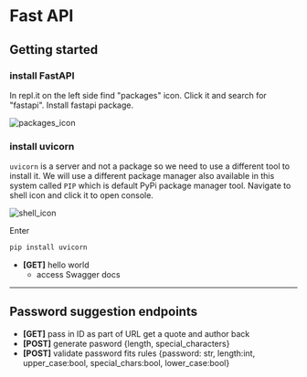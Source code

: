 # Fast API

## Getting started
### install FastAPI

In repl.it on the left side find "packages" icon. Click it and search for "fastapi". Install fastapi package. 

![packages_icon](https://media.githubusercontent.com/media/ilyaGotfryd/crud-maven/main/docs/images/packages_btn.png)

### install uvicorn
`uvicorn` is a server and not a package so we need to use a different tool to install it. We will use a different package manager also available in this system called `PIP` which is default PyPi package manager tool. Navigate to shell icon and click it to open console.

![shell_icon](https://media.githubusercontent.com/media/ilyaGotfryd/crud-maven/main/docs/images/shell_btn.png) 

Enter
```bash
pip install uvicorn
```

- **[GET]** hello world
   - access Swagger docs
---
## Password suggestion endpoints
- **[GET]** pass in ID as part of URL get a quote and author back
- **[POST]** generate pasword {length, special_characters}
- **[POST]** validate password fits rules {password: str, length:int, upper_case:bool, special_chars:bool, lower_case:bool} 
